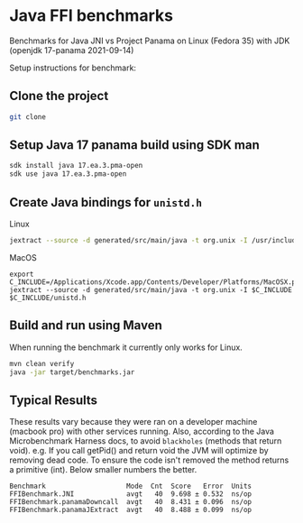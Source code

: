 # Java FFI benchmarks

Benchmarks for Java JNI vs Project Panama on Linux (Fedora 35) with JDK (openjdk 17-panama 2021-09-14)

Setup instructions for benchmark:

## Clone the project

```bash
git clone 
```

## Setup Java 17 panama build using SDK man

```bash
sdk install java 17.ea.3.pma-open
sdk use java 17.ea.3.pma-open
```

## Create Java bindings for `unistd.h`

Linux
```bash
jextract --source -d generated/src/main/java -t org.unix -I /usr/include /usr/include/unistd.h
```

MacOS 
```
export C_INCLUDE=/Applications/Xcode.app/Contents/Developer/Platforms/MacOSX.platform/Developer/SDKs/MacOSX.sdk/usr/include
jextract --source -d generated/src/main/java -t org.unix -I $C_INCLUDE $C_INCLUDE/unistd.h
```

## Build and run using Maven

When running the benchmark it currently only works for Linux.
```bash
mvn clean verify 
java -jar target/benchmarks.jar
```

## Typical Results
These results vary because they were ran on a developer machine (macbook pro) with other services running. Also, according 
to the Java Microbenchmark Harness docs, to avoid `blackholes` (methods that return void). e.g. If you call getPid() and return void
the JVM will optimize by removing dead code. To ensure the code isn't removed the method returns a primitive (int). 
Below smaller numbers the better.

```text
Benchmark                    Mode  Cnt  Score   Error  Units
FFIBenchmark.JNI             avgt   40  9.698 ± 0.532  ns/op
FFIBenchmark.panamaDowncall  avgt   40  8.431 ± 0.096  ns/op
FFIBenchmark.panamaJExtract  avgt   40  8.488 ± 0.099  ns/op
```
